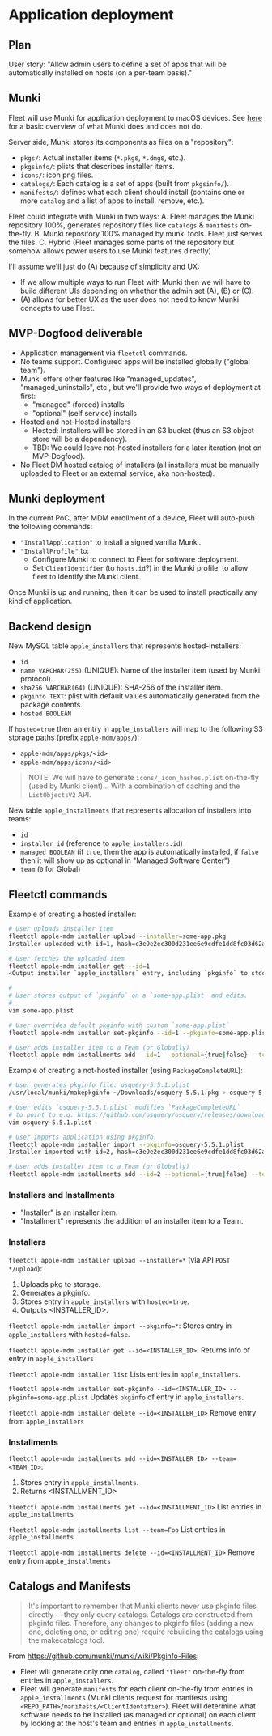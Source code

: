 # Application deployment

## Plan

User story:
"Allow admin users to define a set of apps that will be automatically installed on hosts (on a per-team basis)."

## Munki

Fleet will use Munki for application deployment to macOS devices.
See [here](https://github.com/munki/munki/wiki/Overview) for a basic overview of what Munki does and does not do.

Server side, Munki stores its components as files on a "repository":
- `pkgs/`: Actual installer items (`*.pkg`s, `*.dmg`s, etc.).
- `pkgsinfo/`: plists that describes installer items.
- `icons/`: icon png files.
- `catalogs/`: Each catalog is a set of apps (built from `pkgsinfo/`).
- `manifests/`: defines what each client should install (contains one or more `catalog` and a list of apps to install, remove, etc.).

Fleet could integrate with Munki in two ways:
A. Fleet manages the Munki repository 100%, generates repository files like `catalogs` & `manifests` on-the-fly.
B. Munki repository 100% managed by munki tools. Fleet just serves the files.
C. Hybrid (Fleet manages some parts of the repository but somehow allows power users to use Munki features directly)

I'll assume we'll just do (A) because of simplicity and UX:
- If we allow multiple ways to run Fleet with Munki then we will have to build different UIs depending on whether the admin set (A), (B) or (C).
- (A) allows for better UX as the user does not need to know Munki concepts to use Fleet.

## MVP-Dogfood deliverable

- Application management via `fleetctl` commands.
- No teams support. Configured apps will be installed globally ("global team").
- Munki offers other features like "managed_updates", "managed_uninstalls", etc., but we'll provide two ways of deployment at first:
  - "managed" (forced) installs
  - "optional" (self service) installs
- Hosted and not-Hosted installers
  - Hosted: Installers will be stored in an S3 bucket (thus an S3 object store will be a dependency).
  - TBD: We could leave not-hosted installers for a later iteration (not on MVP-Dogfood).
- No Fleet DM hosted catalog of installers (all installers must be manually uploaded to Fleet or an external service, aka non-hosted).

## Munki deployment

In the current PoC, after MDM enrollment of a device, Fleet will auto-push the following commands:
- `"InstallApplication"` to install a signed vanilla Munki.
- `"InstallProfile"` to:
  - Configure Munki to connect to Fleet for software deployment.
  - Set `ClientIdentifier` (to `hosts.id`?) in the Munki profile, to allow fleet to identify the Munki client.

Once Munki is up and running, then it can be used to install practically any kind of application.

## Backend design

New MySQL table `apple_installers` that represents hosted-installers:
- `id`
- `name VARCHAR(255)` (UNIQUE): Name of the installer item (used by Munki protocol).
- `sha256 VARCHAR(64)` (UNIQUE): SHA-256 of the installer item.
- `pkginfo TEXT`: plist with default values automatically generated from the package contents.
- `hosted BOOLEAN`

If `hosted=true` then an entry in `apple_installers` will map to the following S3 storage paths (prefix `apple-mdm/apps/`):
- `apple-mdm/apps/pkgs/<id>`
- `apple-mdm/apps/icons/<id>`
    
> NOTE: We will have to generate `icons/_icon_hashes.plist` on-the-fly (used by Munki client)...
> With a combination of caching and the `ListObjectsV2` API.

New table `apple_installments` that represents allocation of installers into teams:
- `id`
- `installer_id` (reference to `apple_installers.id`)
- `managed BOOLEAN` (if `true`, then the app is automatically installed, if `false` then it will show up as optional in "Managed Software Center")
- `team` (`0` for Global)

## Fleetctl commands

Example of creating a hosted installer:
```sh
# User uploads installer item
fleetctl apple-mdm installer upload --installer=some-app.pkg
Installer uploaded with id=1, hash=c3e9e2ec300d231ee6e9cdfe1dd8fc03d62ac6c23d8ddfcc9358e430dca73ea4.

# User fetches the uploaded item
fleetctl apple-mdm installer get --id=1
<Output installer `apple_installers` entry, including `pkginfo` to stdout>

#
# User stores output of `pkginfo` on a `some-app.plist` and edits.
#
vim some-app.plist

# User overrides default pkginfo with custom `some-app.plist`
fleetctl apple-mdm installer set-pkginfo --id=1 --pkginfo=some-app.plist

# User adds installer item to a Team (or Globally)
fleetctl apple-mdm installments add --id=1 --optional={true|false} --team=Foo
```

Example of creating a not-hosted installer (using `PackageCompleteURL`):
```sh
# User generates pkginfo file: osquery-5.5.1.plist 
/usr/local/munki/makepkginfo ~/Downloads/osquery-5.5.1.pkg > osquery-5.5.1.plist

# User edits `osquery-5.5.1.plist` modifies `PackageCompleteURL`
# to point to e.g. https://github.com/osquery/osquery/releases/download/5.5.1/osquery-5.5.1.pkg
vim osquery-5.5.1.plist

# User imports application using pkginfo.
fleetctl apple-mdm installer import --pkginfo=osquery-5.5.1.plist
Installer imported with id=2, hash=c3e9e2ec300d231ee6e9cdfe1dd8fc03d62ac6c23d8ddfcc9358e430dca73ea4.

# User adds installer item to a Team (or Globally)
fleetctl apple-mdm installments add --id=2 --optional={true|false} --team=Foo
```

### Installers and Installments

- "Installer" is an installer item.
- "Installment" represents the addition of an installer item to a Team.

### Installers

`fleetctl apple-mdm installer upload --installer=*` (via API `POST */upload`):
1. Uploads pkg to storage.
2. Generates a pkginfo.
3. Stores entry in `apple_installers` with `hosted=true`.
4. Outputs <INSTALLER_ID>.

`fleetctl apple-mdm installer import --pkginfo=*`:
Stores entry in `apple_installers` with `hosted=false`.

`fleetctl apple-mdm installer get --id=<INSTALLER_ID>`:
Returns info of entry in `apple_installers`

`fleetctl apple-mdm installer list`
Lists entries in `apple_installers`.

`fleetctl apple-mdm installer set-pkginfo --id=<INSTALLER_ID> --pkginfo=some-app.plist`
Updates `pkginfo` of entry in `apple_installers`.

`fleetctl apple-mdm installer delete --id=<INSTALLER_ID>`
Remove entry from `apple_installers`

### Installments

`fleetctl apple-mdm installments add --id=<INSTALLER_ID> --team=<TEAM_ID>`:
1. Stores entry in `apple_installments`.
2. Returns <INSTALLMENT_ID>

`fleetctl apple-mdm installments get --id=<INSTALLMENT_ID>`
List entries in `apple_installments`

`fleetctl apple-mdm installments list --team=Foo`
List entries in `apple_installments`

`fleetctl apple-mdm installments delete --id=<INSTALLMENT_ID>`
Remove entry from `apple_installments`

## Catalogs and Manifests

> It's important to remember that Munki clients never use pkginfo files directly -- they only query catalogs.
> Catalogs are constructed from pkginfo files. Therefore, any changes to pkginfo files (adding a new one, deleting one, or editing one)
> require rebuilding the catalogs using the makecatalogs tool.

From https://github.com/munki/munki/wiki/Pkginfo-Files:

- Fleet will generate only one `catalog`, called `"fleet"` on-the-fly from entries in `apple_installers`.
- Fleet will generate `manifests` for each client on-the-fly from entries in `apple_installments` (Munki clients request for manifests using `<REPO_PATH>/manifests/<ClientIdentifier>`).
Fleet will determine what software needs to be installed (as managed or optional) on each client by looking at the host's team and entries in `apple_installments`.